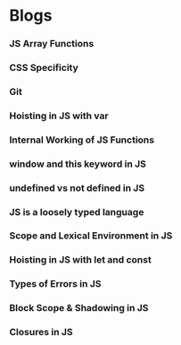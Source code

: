 # Blogs

### JS Array Functions

### CSS Specificity

### Git

### Hoisting in JS with var

### Internal Working of JS Functions

### window and this keyword in JS

### undefined vs not defined in JS

### JS is a loosely typed language

### Scope and Lexical Environment in JS

### Hoisting in JS with let and const

### Types of Errors in JS

### Block Scope & Shadowing in JS

### Closures in JS
